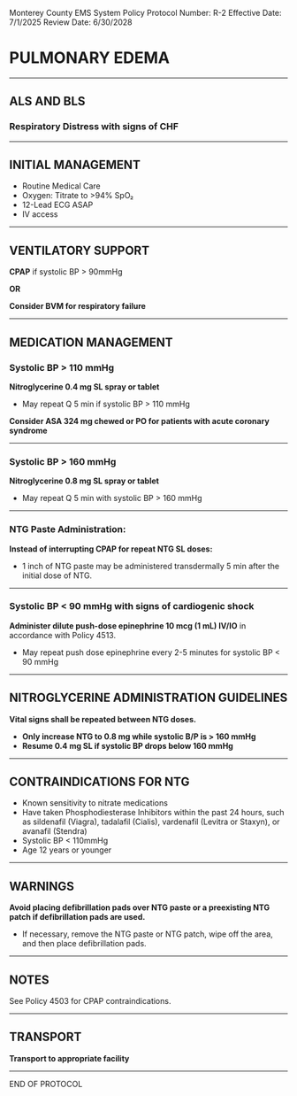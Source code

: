 Monterey County EMS System Policy
Protocol Number: R-2
Effective Date: 7/1/2025
Review Date: 6/30/2028

# PULMONARY EDEMA

---

## ALS AND BLS

### Respiratory Distress with signs of CHF

---

## INITIAL MANAGEMENT

- Routine Medical Care
- Oxygen: Titrate to >94% SpO₂
- 12-Lead ECG ASAP
- IV access

---

## VENTILATORY SUPPORT

**CPAP** if systolic BP > 90mmHg

**OR**

**Consider BVM for respiratory failure**

---

## MEDICATION MANAGEMENT

### Systolic BP > 110 mmHg

**Nitroglycerine 0.4 mg SL spray or tablet**

- May repeat Q 5 min if systolic BP > 110 mmHg

**Consider ASA 324 mg chewed or PO for patients with acute coronary syndrome**

---

### Systolic BP > 160 mmHg

**Nitroglycerine 0.8 mg SL spray or tablet**

- May repeat Q 5 min with systolic BP > 160 mmHg

---

### NTG Paste Administration:

**Instead of interrupting CPAP for repeat NTG SL doses:**
- 1 inch of NTG paste may be administered transdermally 5 min after the initial dose of NTG.

---

### Systolic BP < 90 mmHg with signs of cardiogenic shock

**Administer dilute push-dose epinephrine 10 mcg (1 mL) IV/IO** in accordance with Policy 4513.

- May repeat push dose epinephrine every 2-5 minutes for systolic BP < 90 mmHg

---

## NITROGLYCERINE ADMINISTRATION GUIDELINES

**Vital signs shall be repeated between NTG doses.**

- **Only increase NTG to 0.8 mg while systolic B/P is > 160 mmHg**
- **Resume 0.4 mg SL if systolic BP drops below 160 mmHg**

---

## CONTRAINDICATIONS FOR NTG

- Known sensitivity to nitrate medications
- Have taken Phosphodiesterase Inhibitors within the past 24 hours, such as sildenafil (Viagra), tadalafil (Cialis), vardenafil (Levitra or Staxyn), or avanafil (Stendra)
- Systolic BP < 110mmHg
- Age 12 years or younger

---

## WARNINGS

**Avoid placing defibrillation pads over NTG paste or a preexisting NTG patch if defibrillation pads are used.**

- If necessary, remove the NTG paste or NTG patch, wipe off the area, and then place defibrillation pads.

---

## NOTES

See Policy 4503 for CPAP contraindications.

---

## TRANSPORT

**Transport to appropriate facility**

---

END OF PROTOCOL

